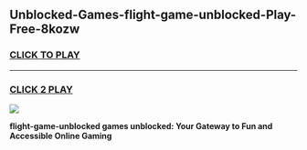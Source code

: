 
## Unblocked-Games-flight-game-unblocked-Play-Free-8kozw
<h3>
<a href="https://premium76.site?title=flight-game-unblocked&ref=23A">CLICK TO PLAY</a></h3>
<hr>

<h3>
<a href="https://premium76.site?title=flight-game-unblocked&ref=23A">CLICK 2 PLAY</a>
  
</h3>

<a href="https://premium76.site?title=flight-game-unblocked&ref=23A"><img src="https://clearcache.store/games.png"></a>


**flight-game-unblocked games unblocked: Your Gateway to Fun and Accessible Online Gaming**

